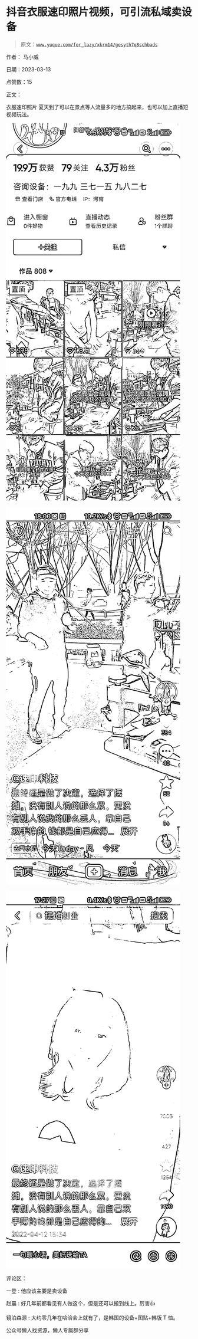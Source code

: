 # 抖音衣服速印照片视频，可引流私域卖设备

> 原文：[`www.yuque.com/for_lazy/xkrm14/gesyth7q8schbads`](https://www.yuque.com/for_lazy/xkrm14/gesyth7q8schbads)



作者： 马小威



日期：2023-03-13



点赞数：15



正文：



衣服速印照片 夏天到了可以在景点等人流量多的地方搞起来，也可以加上直播短视频玩法。



![](img/f8bdbce3c8565efbc1a84aabeabd538c.png)



![](img/edc50cb964b0d430bd1428efbf2b6da4.png)



![](img/24c95801e742963d65d69504dc495c47.png)



评论区：



一登 : 他应该主要是卖设备



赵晨 : 好几年前都看见有人做这个，但是还可以搬到线上。厉害👍



镜泊森源 : 大约零几年在哈洽会上就有了，是韩国的设备+图贴+韩版 T 恤。



公众号懒人找资源，懒人专属群分享

